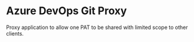 # Azure DevOps Git Proxy
Proxy application to allow one PAT to be shared with limited scope to other clients.
